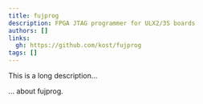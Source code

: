 ```yaml
---
title: fujprog
description: FPGA JTAG programmer for ULX2/3S boards
authors: []
links:
  gh: https://github.com/kost/fujprog
tags: []
---
```


This is a long description...
<!--more-->
... about fujprog.
